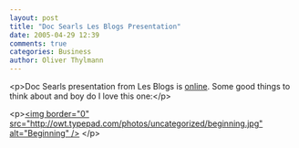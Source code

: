 ```yaml
---
layout: post
title: "Doc Searls Les Blogs Presentation"
date: 2005-04-29 12:39
comments: true
categories: Business
author: Oliver Thylmann
---
```



&lt;p&gt;Doc Searls presentation from Les Blogs is [online](http://www.searls.com/doc/2005lesblogs/source/slide01.html). Some good things to think about and boy do I love this one:&lt;/p&gt;


&lt;p&gt;[&lt;img border=&quot;0&quot; src=&quot;http://owt.typepad.com/photos/uncategorized/beginning.jpg&quot; alt=&quot;Beginning&quot; /&gt;](http://owt.typepad.com/photos/uncategorized/beginning.jpg)
&lt;/p&gt;


